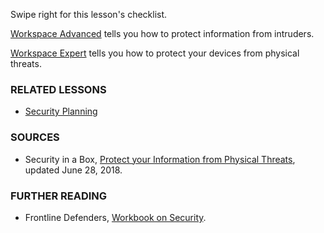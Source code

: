 [Title]: # (What now?)
[Order]: # (9)

Swipe right for this lesson's checklist. 

[Workspace Advanced](umbrella://lesson/protect-your-workspace/1) tells you how to protect information from intruders.

[Workspace Expert](umbrella://lesson/protect-your-workspace/2) tells you how to protect your devices from physical threats. 

### RELATED LESSONS

*   [Security Planning](umbrella://lesson/security-planning)

### SOURCES

* Security in a Box, [Protect your Information from Physical Threats](https://securityinabox.org/en/guide/physical/), updated June 28, 2018. 

### FURTHER READING

- Frontline Defenders, [Workbook on Security](https://www.frontlinedefenders.org/en/resource-publication/workbook-security-practical-steps-human-rights-defenders-risk).
